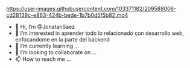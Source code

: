 

https://user-images.githubusercontent.com/103371182/209588006-cd28139c-e863-424b-bede-1b7b0d5f5b82.mp4

- 👋 Hi, I’m @JonatanSaez
- 👀 I’m interested in  aprender todo lo relacionado con desarrollo web, enfocandome en la parte del backend
- 🌱 I’m currently learning ...
- 💞️ I’m looking to collaborate on ...
- 📫 How to reach me ...

<!---
JonatanSaez/JonatanSaez is a ✨ special ✨ repository because its `README.md` (this file) appears on your GitHub profile.
You can click the Preview link to take a look at your changes.
--->
